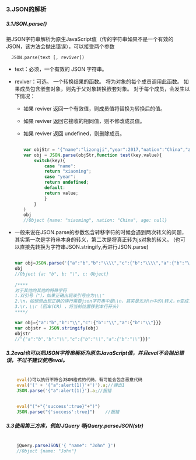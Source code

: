 ### 3.JSON的解析

##### 3.1JSON.parse()

把JSON字符串解析为原生JavaScript值（传的字符串如果不是一个有效的JSON，该方法会抛出错误），可以接受两个参数    

```
  JSON.parse(text [, reviver])

```

- text：必须，一个有效的 JSON 字符串。 

- reviver：可选。 一个转换结果的函数。 将为对象的每个成员调用此函数。 如果成员包含嵌套对象，则先于父对象转换嵌套对象。 对于每个成员，会发生以下情况：

  - 如果 reviver 返回一个有效值，则成员值将替换为转换后的值。

  - 如果 reviver 返回它接收的相同值，则不修改成员值。

  - 如果 reviver 返回 undefined，则删除成员。

    ```javascript

    var objStr = '{"name":"lizongji","year":2017,"nation":"China","age":null}'  
    var obj = JSON.parse(objStr,function test(key,value){    
    	switch(key){      
    		case "name":        
    		return "xiaoming";      
    		case "year":        
    		return undefined;      
    		default:      
    		return value;     
    		}   
    	}  
    )  
    obj  
    //Object {name: "xiaoming", nation: "China", age: null}
    ```

- 一般来说在JSON.parse的参数包含转移字符的时候会遇到两次转义的问题，其实第一次是字符串本身的转义，第二次是将真正转为js对象的转义。 (也可以直接先转换为字符串JSON.stringify,再进行JSON.parse)

  ```javascript

  var obj=JSON.parse('{"a":"b","b":"\\\\","c":{"b":"\\\\","a":{"b":"\\\\"}}}')    
  obj    
  //Object {a: "b", b: "\", c: Object}   
   
  /****    
  对于其他的其他的特殊字符     
  1.双引号（"），如果正确出现双引号应为\\\"     
  2.\n，如想想出现正确的换行需要json字符串中是\\n，其实是先对\n中的\转义，n变成了普通字符，在解析为js对象的时候n与之前的\（只有一个\了）被解释为换行。如下的两个与此类似。     
  3.\r，\\r (回车(CR) ，将当前位置移到本行开头)    
  ****/        

  var obj={"a":"b","b":"\\","c":{"b":"\\","a":{"b":"\\"}}}    
  var objstr = JSON.stringify(obj)    
  objstr    
  //"{"a":"b","b":"\\","c":{"b":"\\","a":{"b":"\\"}}}"
  ```

##### 3.2eval也可以把JSON字符串解析为原生JavaScript值，并且eval不会抛出错误，不过不建议使用eval。

```javascript

	eval()可以执行不符合JSON格式的代码，有可能会包含恶意代码        
	eval('(' + '{"a":alert(1)}'+')').a;//弹出1    
	JSON.parse('{"a":alert(1)}').a;//报错
```

```javascript

	eval("("+"{'success':true}"+")")       
	JSON.parse("{'success':true}")    //报错
```

##### 3.3使用第三方库，例如 JQuery 等jQuery.parseJSON(str)

```javascript

	jQuery.parseJSON('{ "name": "John" }')   
    //Object {name: "John"}
```

